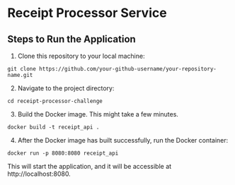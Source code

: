 # Receipt Processor Service

## Steps to Run the Application

1. Clone this repository to your local machine:

```
git clone https://github.com/your-github-username/your-repository-name.git
```
2. Navigate to the project directory:

```
cd receipt-processor-challenge
```
3. Build the Docker image. This might take a few minutes.

```
docker build -t receipt_api .
```

4. After the Docker image has built successfully, run the Docker container:

```
docker run -p 8080:8080 receipt_api
```


This will start the application, and it will be accessible at http://localhost:8080.
